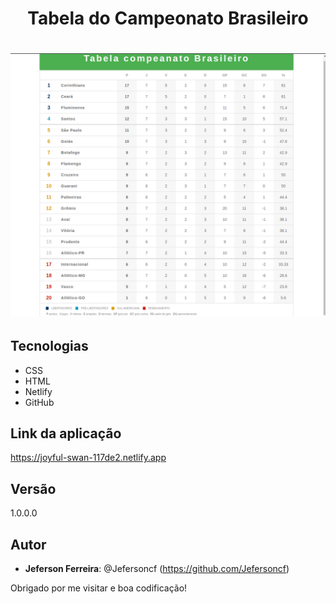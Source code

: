 
<h1 align="center"> 
   Tabela do Campeonato Brasileiro 
  </h1>

<h1 align="center">
  <img alt="Banner" title="Logo" src="table.png" />
</h1>

## Tecnologias
* CSS
* HTML
* Netlify
* GitHub

## Link da aplicação
https://joyful-swan-117de2.netlify.app

## Versão
 
1.0.0.0
 
 
## Autor
 
* **Jeferson Ferreira**: @Jefersoncf (https://github.com/Jefersoncf)
 
Obrigado por me visitar e boa codificação!
